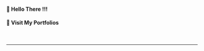 #### **🙌 Hello There !!!**

#### 🔗 **Visit My Portfolios**

<div align="center">
    <a href="https://jayraj-borate.vercel.app" target="_blank"><img alt="" src="https://img.shields.io/badge/Portfolio-1F1E1C?style=for-the-badge&logo=vercel" style="vertical-align:center" /></a>
    <a href="https://x.com/jayraj_gb" target="_blank"><img alt="" src="https://img.shields.io/badge/Twitter-57534B?logo=X&logoColor=fff&style=for-the-badge" style="vertical-align:center" /></a>
    <a href="https://linkedin.com/in/jayraj-borate-433035232" target="_blank"><img alt="" src="https://img.shields.io/badge/LinkedIn-fdf0d5?logo=linkedin&logoColor=fff&style=for-the-badge" style="vertical-align:center" /></a>
    <a href="https://github.com/jayrajgb" target="_blank"><img alt="" src="https://img.shields.io/badge/Github-ffffff?style=for-the-badge&logo=Github&logoColor=000" style="vertical-align:center" /></a>
</div>

---
